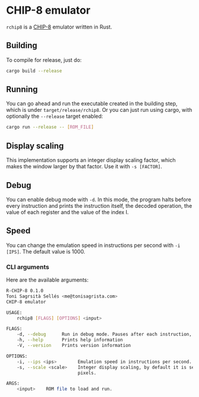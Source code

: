 # CHIP-8 emulator

`rchip8` is a [CHIP-8](https://en.wikipedia.org/wiki/CHIP-8) emulator written in Rust.

## Building

To compile for release, just do:

```bash
cargo build --release
```

## Running

You can go ahead and run the executable created in the building step, which is under `target/release/rchip8`. Or you can just run using cargo, with optionally the `--release` target enabled:

```bash
cargo run --release -- [ROM_FILE]
```

## Display scaling

This implementation supports an integer display scaling factor, which makes the window larger by that factor. Use it with `-s [FACTOR]`.

## Debug

You can enable debug mode with `-d`. In this mode, the program halts before every instruction and prints the instruction itself, the decoded operation, the value of each register and the value of the index I.

## Speed

You can change the emulation speed in instructions per second with `-i [IPS]`. The default value is 1000.

### CLI arguments

Here are the available arguments:

```bash
R-CHIP-8 0.1.0
Toni Sagrsità Sellés <me@tonisagrista.com>
CHIP-8 emulator

USAGE:
    rchip8 [FLAGS] [OPTIONS] <input>

FLAGS:
    -d, --debug      Run in debug mode. Pauses after each instruction, prints info to stdout.
    -h, --help       Prints help information
    -V, --version    Prints version information

OPTIONS:
    -i, --ips <ips>        Emulation speed in instructions per second. Default value is 1000.
    -s, --scale <scale>    Integer display scaling, by default it is set to 15. If set to 1, the display is set to 64x32
                           pixels.

ARGS:
    <input>    ROM file to load and run.
```
